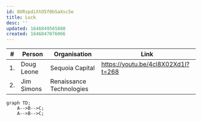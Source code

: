 ```yaml
---
id: 8XRzpdiXtO5f0bSaXsc5e
title: Luck
desc: ''
updated: 1646849565880
created: 1646847076066
---
```



|#|Person|Organisation|Link|
|-|-|-|-|
1.|Doug Leone|Sequoia Capital|https://youtu.be/4cl8X02Xd1I?t=268|
2.| Jim Simons| Renaissance Technologies| |



```mermaid
graph TD;
    A-->B-->C;
    A-->B-->C;
```

